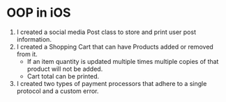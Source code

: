 # OOP in iOS

1. I created a social media Post class to store and print user post information.
1. I created a Shopping Cart that can have Products added or removed from it. 
   - If an item quantity is updated multiple times multiple copies of that product will not be added.
   - Cart total can be printed.
1. I created two types of payment processors that adhere to a single protocol and a custom error.